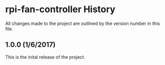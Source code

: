 # rpi-fan-controller History
All changes made to the project are outlined by the version number in this file.

## 1.0.0 (1/6/2017)
This is the inital release of the project.
